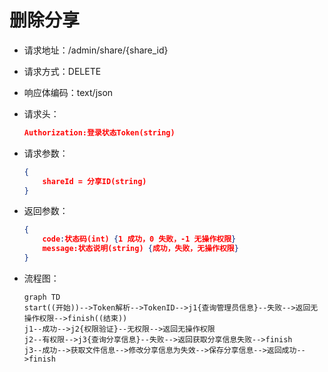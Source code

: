 # 删除分享

- 请求地址：/admin/share/{share_id}

- 请求方式：DELETE

- 响应体编码：text/json

- 请求头：

  ```json
  Authorization:登录状态Token(string)
  ```

- 请求参数：

  ```json
  {
      shareId = 分享ID(string)
  }
  ```

  

- 返回参数：

  ```json
  {
      code:状态码(int) {1 成功，0 失败，-1 无操作权限}
      message:状态说明(string) {成功，失败，无操作权限}
  }
  ```

- 流程图：

  ```mermaid
  graph TD
  start((开始))-->Token解析-->TokenID-->j1{查询管理员信息}--失败-->返回无操作权限-->finish((结束))
  j1--成功-->j2{权限验证}--无权限-->返回无操作权限
  j2--有权限-->j3{查询分享信息}--失败-->返回获取分享信息失败-->finish
  j3--成功-->获取文件信息-->修改分享信息为失效-->保存分享信息-->返回成功-->finish
  ```

  



